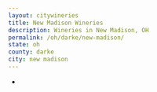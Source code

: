 ```yaml
---
layout: citywineries
title: New Madison Wineries
description: Wineries in New Madison, OH
permalink: /oh/darke/new-madison/
state: oh
county: darke
city: new madison
---
```

-
